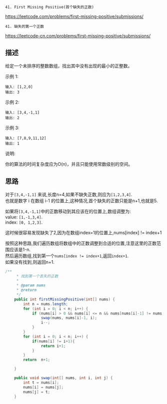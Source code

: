 `41. First Missing Positive(首个缺失的正数)`

<https://leetcode.com/problems/first-missing-positive/submissions/>

`41. 缺失的第一个正数`

<https://leetcode-cn.com/problems/first-missing-positive/submissions/>

## 描述

给定一个未排序的整数数组，找出其中没有出现的最小的正整数。

示例 1:
```
输入: [1,2,0]  
输出: 3  
```
示例 2:
```
输入: [3,4,-1,1]
输出: 2
```
示例 3:
```
输入: [7,8,9,11,12]
输出: 1
```
说明:

你的算法的时间复杂度应为O(n)，并且只能使用常数级别的空间。

## 思路

对于`[3,4,-1,1]` 来说,长度n=4,如果不缺失正数,则应为`[1,2,3,4]`.  
也就是数字 i 在数组 i-1 的位置上,这种情况,首个缺失的正数只能是n+1,也就是5.  

如果将`[3,4,-1,1]`中的正数移动到其应该在的位置上,数组调整为:  
value: `[1,-1,3,4]`.  
index: `[0, 1,2,3]`.  

这时候很容易发现缺失了2,因为在数组index=1的位置上,nums[index] != index+1  

按照这种思路,我们遍历数组将数组中的正数调整到合适的位置,注意这里的正数范围应该是1-n.  
然后遍历数组,找到第一个`nums[index != index+1`,返回`index+1`.  
如果没有找到,则返回n+1.  

```java
/**
     * 找到第一个丢失的正数
     *
     * @param nums
     * @return
     */
    public int firstMissingPositive(int[] nums) {
        int n = nums.length;
        for (int i = 0; i < n; i++) {
            if (nums[i] > 0 && nums[i] <= n && nums[nums[i]-1] != nums[i]) {
                swap(nums, nums[i]-1, i);
                i--;
            }
        }
        for (int i = 0; i < n; i++) {
            if(nums[i] != i+1){
                return i+1;
            }
        }
        return  n+1;

    }

    public void swap(int[] nums, int i, int j) {
        int t = nums[i];
        nums[i] = nums[j];
        nums[j] = t;
    }
```